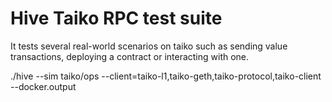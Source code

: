 # Hive Taiko RPC test suite

It tests several real-world scenarios on taiko such as sending value transactions,
deploying a contract or interacting with one.

 ./hive --sim taiko/ops --client=taiko-l1,taiko-geth,taiko-protocol,taiko-client --docker.output
